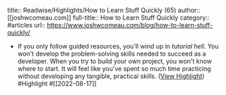 title:: Readwise/Highlights/How to Learn Stuff Quickly (65)
author:: [[joshwcomeau.com]]
full-title:: How to Learn Stuff Quickly
category:: #articles
url:: https://www.joshwcomeau.com/blog/how-to-learn-stuff-quickly/

- If you only follow guided resources, you'll wind up in *tutorial hell*. You won't develop the problem-solving skills needed to succeed as a developer. When you try to build your own project, you won't know where to start. It will feel like you've spent so much time practicing without developing any tangible, practical skills. ([View Highlight](https://read.readwise.io/read/01gan69j0skxggt11fjb3zxk7p)) #Highlight #[[2022-08-17]]